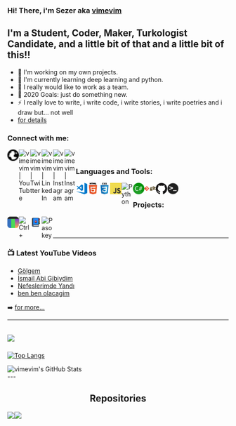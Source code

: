 ### Hi! There, i'm Sezer aka [vimevim](https://hasansezertasan.com)

## I'm a Student, Coder, Maker, Turkologist Candidate, and a little bit of that and a little bit of this!!

- 🔭 I'm working on my own projects.
- 🌱 I'm currently learning deep learning and python.
- 👯 I really would like to work as a team.
- 🥅 2020 Goals: just do something new.
- ⚡ I really love to write, i write code, i write stories, i write poetries and i draw but... not well
- [for details](https://octolife.now.sh/vimevim)

### Connect with me:

[<img align="left" alt="hasansezertasan.com" width="26px" src="https://raw.githubusercontent.com/iconic/open-iconic/master/svg/globe.svg" />][website]
[<img align="left" alt="vimevim | YouTube" width="26px" src="https://cdn.jsdelivr.net/npm/simple-icons@v3/icons/youtube.svg" />][youtube]
[<img align="left" alt="vimevim | Twitter" width="26px" src="https://cdn.jsdelivr.net/npm/simple-icons@v3/icons/twitter.svg" />][twitter]
[<img align="left" alt="vimevim | LinkedIn" width="26px" src="https://cdn.jsdelivr.net/npm/simple-icons@v3/icons/linkedin.svg" />][linkedin]
[<img align="left" alt="vimevim | Instagram" width="26px" src="https://cdn.jsdelivr.net/npm/simple-icons@v3/icons/instagram.svg" />][instagram]
[<img align="left" alt="vimevim | Instagram" width="26px" src="https://cdn.jsdelivr.net/npm/simple-icons@v3/icons/kaggle.svg" />](https://www.kaggle.com/hasansezertaan)

<br>

### Languages and Tools:

<img align="left" alt="Visual Studio Code" width="26px" src="https://raw.githubusercontent.com/github/explore/80688e429a7d4ef2fca1e82350fe8e3517d3494d/topics/visual-studio-code/visual-studio-code.png" />
<img align="left" alt="HTML5" width="26px" src="https://raw.githubusercontent.com/github/explore/80688e429a7d4ef2fca1e82350fe8e3517d3494d/topics/html/html.png" />
<img align="left" alt="CSS3" width="26px" src="https://raw.githubusercontent.com/github/explore/80688e429a7d4ef2fca1e82350fe8e3517d3494d/topics/css/css.png" />
<img align="left" alt="JavaScript" width="26px" src="https://raw.githubusercontent.com/github/explore/80688e429a7d4ef2fca1e82350fe8e3517d3494d/topics/javascript/javascript.png" />
<img align="left" alt="Python" width="26px"src="https://devicons.github.io/devicon/devicon.git/icons/python/python-original.svg" alt="python"/> 
<img align="left" alt="C#" width="26px"src="https://raw.githubusercontent.com/github/explore/80688e429a7d4ef2fca1e82350fe8e3517d3494d/topics/csharp/csharp.png" alt="python"/> 
<img align="left" alt="Git" width="26px" src="https://raw.githubusercontent.com/github/explore/80688e429a7d4ef2fca1e82350fe8e3517d3494d/topics/git/git.png" />
<img align="left" alt="GitHub" width="26px" src="https://raw.githubusercontent.com/github/explore/78df643247d429f6cc873026c0622819ad797942/topics/github/github.png" />
<img align="left" alt="Terminal" width="26px" src="https://raw.githubusercontent.com/github/explore/80688e429a7d4ef2fca1e82350fe8e3517d3494d/topics/terminal/terminal.png" />

<br />

### Projects:

[<img align="left" alt="Mess+" width="26px" src="https://github.com/vimevim/mess-/blob/master/mess%2B.fw2.png" />](https://github.com/vimevim/mess-)
[<img align="left" alt="Ctrl+" width="26px" src="https://github.com/vimevim/ctrl-plus/blob/master/ctrl%2B.png" />](https://github.com/vimevim/ctrl-plus)
[<img align="left" alt="Mess+" width="26px" src="https://github.com/vimevim/Panik-Rehberi/blob/main/panik/www/img/logo.png" />](https://github.com/vimevim/Panik-Rehberi)
[<img align="left" alt="Pasokey" width="26px" src="https://github.com/vimevim/Pasokey-its-a-new-way-to-type/blob/master/moveUs/Resources/PasoKeyLogoV6.1.png" />](https://github.com/vimevim/Pasokey-its-a-new-way-to-type/)
<br />
<br />

---

### 📺 Latest YouTube Videos

- [Gölgem](https://www.youtube.com/watch?v=KzeQsbepsVY)
- [İsmail Abi Gibiydim](https://www.youtube.com/watch?v=q2QVPxBghGY)
- [Nefeslerimde Yandı](https://www.youtube.com/watch?v=k9a4fSL7pb0)
- [ben ben olacagim](https://www.youtube.com/watch?v=XH0EXVLkm5o)

➡️ [for more...](https://www.youtube.com/channel/UCPde5OJJjMLP3blQit5PQeg)

---
![](https://komarev.com/ghpvc/?username=vimevim&label=PROFILE+VIEWS&color=red&style=plastic)
---
[![Top Langs](https://github-readme-stats.vercel.app/api/top-langs/?username=vimevim)](https://github.com/vimevim/github-readme-stats)

 <img align="left" alt="vimevim's GitHub Stats" src="https://github-readme-stats.codestackr.vercel.app/api?username=vimevim&show_icons=true&hide_border=true" />
 <br>
---
<h2 align="center">Repositories</h2>
<p width="100%" align="center">
  <a align="left" href="https://github.com/vimevim/vimevim" title="vimevim"><img align="left" height="115" src="https://github-readme-stats.vercel.app/api/pin/?username=vimevim&repo=vimevim&theme=gotham"></a>
  <a align="left" href="https://github.com/vimevim/vimevim" title="vimevim"><img align="left" height="115" src="https://github-readme-stats.vercel.app/api/pin/?username=vimevim&repo=vimevim&theme=gotham"></a>
</p>

[website]: https://hasansezertasan.com
[twitter]: https://twitter.com/vimevim
[youtube]: https://www.youtube.com/channel/UCPde5OJJjMLP3blQit5PQeg
[instagram]: https://www.instagram.com/hasansezertasan/
[linkedin]: https://www.linkedin.com/in/hasansezertasan/
[webdevplaylist]: https://hasansezertasan.comt
[jsplaylist]: https://hasansezertasan.com
[cssplaylist]: https://hasansezertasan.com
[reactplaylist]: https://hasansezertasan.com
